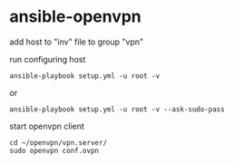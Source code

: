# ansible-openvpn
add host to "inv" file to group "vpn"

run configuring host
```
ansible-playbook setup.yml -u root -v
```
or
```
ansible-playbook setup.yml -u root -v --ask-sudo-pass
```

start openvpn client
```
cd ~/openvpn/vpn.server/
sudo openvpn conf.ovpn
```
